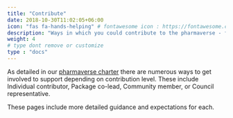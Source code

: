 ```yaml
---
title: "Contribute"
date: 2018-10-30T11:02:05+06:00
icon: "fas fa-hands-helping" # fontawesome icon : https://fontawesome.com/icons
description: "Ways in which you could contribute to the pharmaverse - for new or existing packages."
weight: 4
# type dont remove or customize
type : "docs"
---
```


As detailed in our [pharmaverse charter](https://pharmaverse.org/charter/) there are numerous ways to get involved to support depending on contribution level.
These include Individual contributor, Package co-lead, Community member, or Council representative. 

These pages include more detailed guidance and expectations for each.
